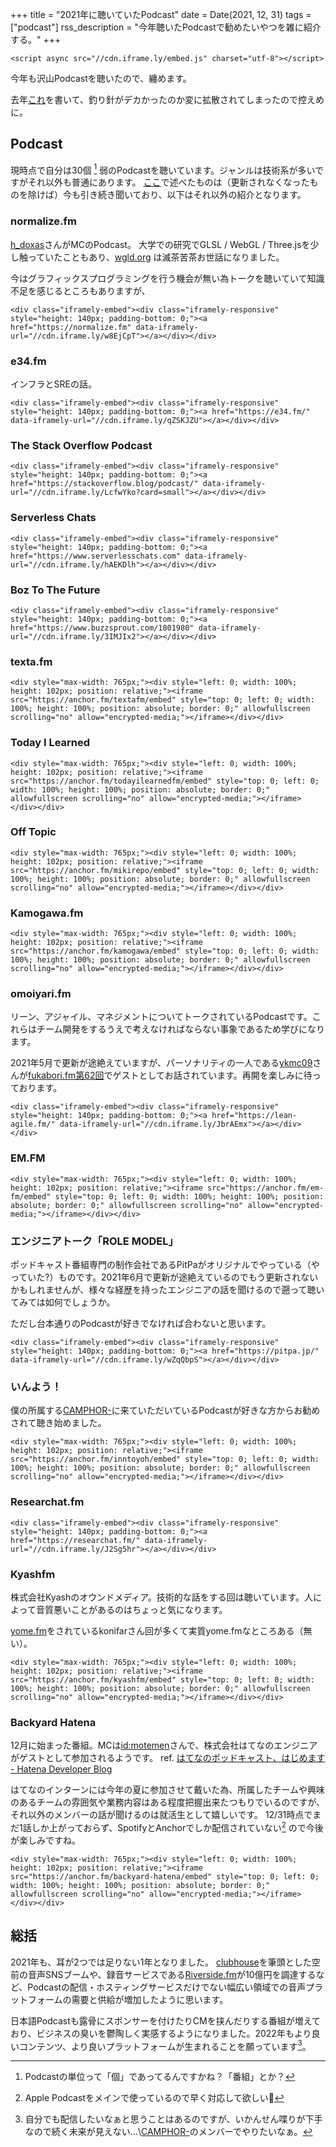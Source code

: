 +++
title = "2021年に聴いていたPodcast"
date = Date(2021, 12, 31)
tags = ["podcast"]
rss_description = "今年聴いたPodcastで勧めたいやつを雑に紹介する。"
+++

~~~
<script async src="//cdn.iframe.ly/embed.js" charset="utf-8"></script>
~~~

今年も沢山Podcastを聴いたので、纏めます。

去年[これ](/posts/podcasts)を書いて、釣り針がデカかったのか変に拡散されてしまったので控えめに。

## Podcast
現時点で自分は30個 [^単位] 弱のPodcastを聴いています。ジャンルは技術系が多いですがそれ以外も普通にあります。
[ここ](/posts/podcasts)で述べたものは（更新されなくなったものを除けば）今も引き続き聞いており、以下はそれ以外の紹介となります。

[^単位]: Podcastの単位って「個」であってるんですかね？「番組」とか？

### normalize.fm
[h_doxas](https://twitter.com/h_doxas)さんがMCのPodcast。
大学での研究でGLSL / WebGL / Three.jsを少し触っていたこともあり、[wgld.org](https://wgld.org/) は滅茶苦茶お世話になりました。

今はグラフィックスプログラミングを行う機会が無い為トークを聴いていて知識不足を感じるところもありますが、

~~~
<div class="iframely-embed"><div class="iframely-responsive" style="height: 140px; padding-bottom: 0;"><a href="https://normalize.fm" data-iframely-url="//cdn.iframe.ly/w8EjCpT"></a></div></div>
~~~

### e34.fm
インフラとSREの話。

~~~
<div class="iframely-embed"><div class="iframely-responsive" style="height: 140px; padding-bottom: 0;"><a href="https://e34.fm/" data-iframely-url="//cdn.iframe.ly/qZSKJZU"></a></div></div>
~~~

### The Stack Overflow Podcast
~~~
<div class="iframely-embed"><div class="iframely-responsive" style="height: 140px; padding-bottom: 0;"><a href="https://stackoverflow.blog/podcast/" data-iframely-url="//cdn.iframe.ly/LcfwYko?card=small"></a></div></div>
~~~

### Serverless Chats
~~~
<div class="iframely-embed"><div class="iframely-responsive" style="height: 140px; padding-bottom: 0;"><a href="https://www.serverlesschats.com" data-iframely-url="//cdn.iframe.ly/hAEKDlh"></a></div></div>
~~~

### Boz To The Future
~~~
<div class="iframely-embed"><div class="iframely-responsive" style="height: 140px; padding-bottom: 0;"><a href="https://www.buzzsprout.com/1801980" data-iframely-url="//cdn.iframe.ly/3IMJIx2"></a></div></div>
~~~

### texta.fm
~~~
<div style="max-width: 765px;"><div style="left: 0; width: 100%; height: 102px; position: relative;"><iframe src="https://anchor.fm/textafm/embed" style="top: 0; left: 0; width: 100%; height: 100%; position: absolute; border: 0;" allowfullscreen scrolling="no" allow="encrypted-media;"></iframe></div></div>
~~~

### Today I Learned
~~~
<div style="max-width: 765px;"><div style="left: 0; width: 100%; height: 102px; position: relative;"><iframe src="https://anchor.fm/todayilearnedfm/embed" style="top: 0; left: 0; width: 100%; height: 100%; position: absolute; border: 0;" allowfullscreen scrolling="no" allow="encrypted-media;"></iframe></div></div>
~~~

### Off Topic
~~~
<div style="max-width: 765px;"><div style="left: 0; width: 100%; height: 102px; position: relative;"><iframe src="https://anchor.fm/mikirepo/embed" style="top: 0; left: 0; width: 100%; height: 100%; position: absolute; border: 0;" allowfullscreen scrolling="no" allow="encrypted-media;"></iframe></div></div>
~~~

### Kamogawa.fm
~~~
<div style="max-width: 765px;"><div style="left: 0; width: 100%; height: 102px; position: relative;"><iframe src="https://anchor.fm/kamogawa/embed" style="top: 0; left: 0; width: 100%; height: 100%; position: absolute; border: 0;" allowfullscreen scrolling="no" allow="encrypted-media;"></iframe></div></div>
~~~

### omoiyari.fm
リーン、アジャイル、マネジメントについてトークされているPodcastです。これらはチーム開発をするうえで考えなければならない事象であるため学びになります。

2021年5月で更新が途絶えていますが、パーソナリティの一人である[ykmc09](https://twitter.com/ykmc09)さんが[fukabori.fm第62回](https://fukabori.fm/episode/62)でゲストとしてお話されています。再開を楽しみに待っております。
~~~
<div class="iframely-embed"><div class="iframely-responsive" style="height: 140px; padding-bottom: 0;"><a href="https://lean-agile.fm/" data-iframely-url="//cdn.iframe.ly/JbrAEmx"></a></div></div>
~~~

### EM.FM
~~~
<div style="max-width: 765px;"><div style="left: 0; width: 100%; height: 102px; position: relative;"><iframe src="https://anchor.fm/em-fm/embed" style="top: 0; left: 0; width: 100%; height: 100%; position: absolute; border: 0;" allowfullscreen scrolling="no" allow="encrypted-media;"></iframe></div></div>
~~~


### エンジニアトーク「ROLE MODEL」
ポッドキャスト番組専門の制作会社であるPitPaがオリジナルでやっている（やっていた?）ものです。2021年6月で更新が途絶えているのでもう更新されないかもしれませんが、様々な経歴を持ったエンジニアの話を聞けるので遡って聴いてみては如何でしょうか。

ただし台本通りのPodcastが好きでなければ合わないと思います。

~~~
<div class="iframely-embed"><div class="iframely-responsive" style="height: 140px; padding-bottom: 0;"><a href="https://pitpa.jp/" data-iframely-url="//cdn.iframe.ly/wZqQbpS"></a></div></div>
~~~

### いんよう！
僕の所属する[CAMPHOR-](https://camph.net)に来ていただいているPodcastが好きな方からお勧めされて聴き始めました。
~~~
<div style="max-width: 765px;"><div style="left: 0; width: 100%; height: 102px; position: relative;"><iframe src="https://anchor.fm/inntoyoh/embed" style="top: 0; left: 0; width: 100%; height: 100%; position: absolute; border: 0;" allowfullscreen scrolling="no" allow="encrypted-media;"></iframe></div></div>
~~~

### Researchat.fm
~~~
<div class="iframely-embed"><div class="iframely-responsive" style="height: 140px; padding-bottom: 0;"><a href="https://researchat.fm/" data-iframely-url="//cdn.iframe.ly/J2Sg5hr"></a></div></div>
~~~

### Kyashfm
株式会社Kyashのオウンドメディア。技術的な話をする回は聴いています。人によって音質悪いことがあるのはちょっと気になります。

[yome.fm](https://yomefm.github.io/)をされているkonifarさん回が多くて実質yome.fmなところある（無い）。
~~~
<div style="max-width: 765px;"><div style="left: 0; width: 100%; height: 102px; position: relative;"><iframe src="https://anchor.fm/kyashfm/embed" style="top: 0; left: 0; width: 100%; height: 100%; position: absolute; border: 0;" allowfullscreen scrolling="no" allow="encrypted-media;"></iframe></div></div>
~~~

### Backyard Hatena
12月に始まった番組。MCは[id:motemen](https://motemen.hatenablog.com/)さんで、株式会社はてなのエンジニアがゲストとして参加されるようです。
ref. [はてなのポッドキャスト、はじめます - Hatena Developer Blog](https://developer.hatenastaff.com/entry/2021/12/podcast-backyard-hatena)

はてなのインターンには今年の夏に参加させて戴いた為、所属したチームや興味のあるチームの雰囲気や業務内容はある程度把握出来たつもりでいるのですが、それ以外のメンバーの話が聞けるのは就活生として嬉しいです。
12/31時点でまだ1話しか上がっておらず、SpotifyとAnchorでしか配信されていない[^対応] ので今後が楽しみですね。
~~~
<div style="max-width: 765px;"><div style="left: 0; width: 100%; height: 102px; position: relative;"><iframe src="https://anchor.fm/backyard-hatena/embed" style="top: 0; left: 0; width: 100%; height: 100%; position: absolute; border: 0;" allowfullscreen scrolling="no" allow="encrypted-media;"></iframe></div></div>
~~~

[^対応]: Apple Podcastをメインで使っているので早く対応して欲しい👀

## 総括
2021年も、耳が2つでは足りない1年となりました。
[clubhouse](https://www.clubhouse.com)を筆頭とした空前の音声SNSブームや、録音サービスである[Riverside.fm](https://riverside.fm)が10億円を調達するなど、Podcastの配信・ホスティングサービスだけでない幅広い領域での音声プラットフォームの需要と供給が増加したように思います。

日本語Podcastも露骨にスポンサーを付けたりCMを挟んだりする番組が増えており、ビジネスの臭いを鬱陶しく実感するようになりました。2022年もより良いコンテンツ、より良いプラットフォームが生まれることを願っています[^それはお前がやるんだよ]。

[^それはお前がやるんだよ]: 自分でも配信したいなぁと思うことはあるのですが、いかんせん喋りが下手なので続く未来が見えない…\\[CAMPHOR-](https://camph.net)のメンバーでやりたいなぁ。
